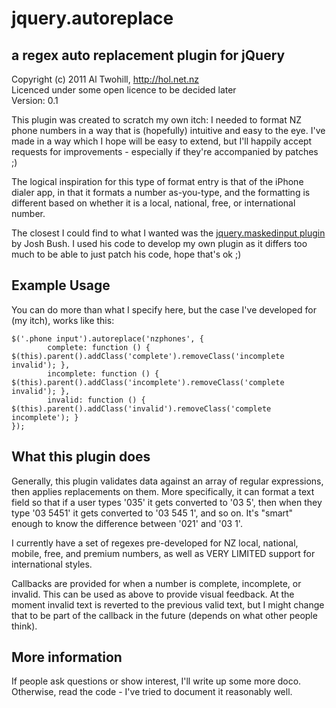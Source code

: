 jquery.autoreplace
==================

a regex auto replacement plugin for jQuery
------------------------------------------

Copyright (c) 2011 Al Twohill, http://hol.net.nz  
Licenced under some open licence to be decided later  
Version: 0.1

This plugin was created to scratch my own itch: I needed to format NZ phone numbers in a way that
is (hopefully) intuitive and easy to the eye. I've made in a way which I hope will be easy to
extend, but I'll happily accept requests for improvements - especially if they're accompanied by
patches ;)

The logical inspiration for this type of format entry is that of the iPhone dialer app, in that it
formats a number as-you-type, and the formatting is different based on whether it is a local, national,
free, or international number.

The closest I could find to what I wanted was the [jquery.maskedinput plugin](http://digitalbush.com/projects/masked-input-plugin/)
by Josh Bush. I used his code to develop my own plugin as it differs too much to be able to just patch
his code, hope that's ok ;)

Example Usage
-------------

You can do more than what I specify here, but the case I've developed for (my itch), works like this:

	$('.phone input').autoreplace('nzphones', {
			complete: function () { $(this).parent().addClass('complete').removeClass('incomplete invalid'); },
			incomplete: function () { $(this).parent().addClass('incomplete').removeClass('complete invalid'); },
			invalid: function () { $(this).parent().addClass('invalid').removeClass('complete incomplete'); }
	});
	
What this plugin does
---------------------

Generally, this plugin validates data against an array of regular expressions, then applies replacements on them.
More specifically, it can format a text field so that if a user types '035' it gets converted to '03 5', then when
they type '03 5451' it gets converted to '03 545 1', and so on. It's "smart" enough to know the difference between
'021' and '03 1'.

I currently have a set of regexes pre-developed for NZ local, national, mobile, free, and premium numbers, as well as 
VERY LIMITED support for international styles.

Callbacks are provided for when a number is complete, incomplete, or invalid. This can be used as above to provide
visual feedback. At the moment invalid text is reverted to the previous valid text, but I might change that to be
part of the callback in the future (depends on what other people think).

More information
----------------

If people ask questions or show interest, I'll write up some more doco. Otherwise, read the code - I've tried to document
it reasonably well.